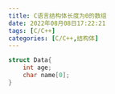 ```yaml
---
title: C语言结构体长度为0的数组
date: 2022年08月08日17:22:21
tags: [C/C++]
categories: [C/C++,结构体]
---
```


```C
struct Data{
    int age;
    char name[0];
}
```